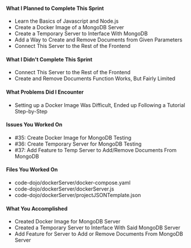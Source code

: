 #### What I Planned to Complete This Sprint
* Learn the Basics of Javascript and Node.js
* Create a Docker Image of a MongoDB Server
* Create a Temporary Server to Interface With MongoDB
* Add a Way to Create and Remove Documents from Given Parameters
* Connect This Server to the Rest of the Frontend

#### What I Didn't Complete This Sprint
* Connect This Server to the Rest of the Frontend
* Create and Remove Documents Function Works, But Fairly Limited

#### What Problems Did I Encounter
* Setting up a Docker Image Was Difficult, Ended up Following a Tutorial Step-by-Step

#### Issues You Worked On
* #35: Create Docker Image for MongoDB Testing
* #36: Create Temporary Server for MongoDB Testing
* #37: Add Feature to Temp Server to Add/Remove Documents From MongoDB

#### Files You Worked On
* code-dojo/dockerServer/docker-compose.yaml
* code-dojo/dockerServer/dockerServer.js
* code-dojo/dockerServer/projectJSONTemplate.json

#### What You Accomplished
* Created Docker Image for MongoDB Server
* Created a Temporary Server to Interface With Said MongoDB Server
* Add Feature for Server to Add or Remove Documents From MongoDB Server